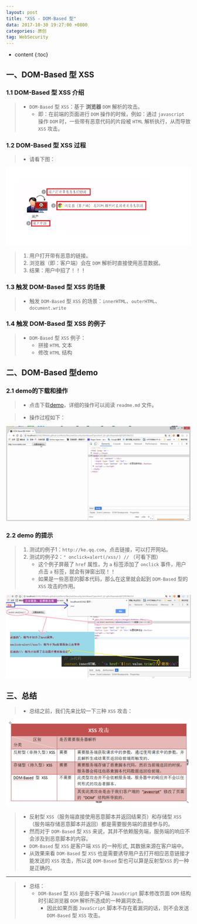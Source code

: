 ```yaml
---
layout: post
title: "XSS - DOM-Based 型"
data: 2017-10-30 19:27:00 +0800
categories: 原创
tag: WebSecurity
---
```

* content
{:toc}

<!-- more -->


## 一、DOM-Based 型 XSS

### 1.1 DOM-Based 型 XSS 介绍

> * `DOM-Based` 型 `XSS`：基于 **浏览器** `DOM` 解析的攻击。
>   * 即：在前端的页面进行 `DOM` 操作的时候，例如：通过 `javascript` 操作 `DOM` 时，一些带有恶意代码的片段被 `HTML` 解析执行，从而导致 `XSS`  攻击。

### 1.2 DOM-Based 型 XSS 过程

> * 请看下图：

![demo](/styles/images/web/security/security-07.png)

> 1. 用户打开带有恶意的链接。
> 2. 浏览器（即：客户端）会在 `DOM` 解析时直接使用恶意数据。
> 3. 结果：用户中招了！！！
 
### 1.3 触发 DOM-Based 型 XSS 的场景

> * 触发 `DOM-Based` 型 `XSS` 的场景：`innerHTML`、`outerHTML`、`document.write`


### 1.4 触发 DOM-Based 型 XSS 的例子

> * `DOM-Based` 型 `XSS` 例子：
>   * 拼接 `HTML` 文本
>   * 修改 `HTML` 结构


## 二、DOM-Based 型demo

### 2.1 demo的下载和操作

> * 点击下载[demo](/effects/files/webSecurity/domBasedType.html)，详细的操作可以阅读 `readme.md` 文件。

> * 操作过程如下：

![demo](/effects/images/webSecurity/webSecurity-03.gif)

### 2.2 demo 的提示

> 1. 测试的例子1：`http://ke.qq.com`，点击链接，可以打开网站。
> 2. 测试的例子2：`" onclick=alert(/xss/) //` （可看下图）
>    * 这个例子屏蔽了 `href` 属性，为 `a` 标签添加了 `onclick` 事件，用户点击 `a` 标签，就会有弹窗出现！！
>    * 如果是一些恶意的脚本代码，那么在这里就会起到 `DOM-Based` 型的 `XSS` 攻击的作用。

![demo](/styles/images/web/security/security-08.png)

## 三、总结

> * 总结之前，我们先来比较一下三种 `XSS` 攻击：

![demo](/styles/images/web/security/security-06.png)

> * 反射型 `XSS`（服务端直接使用恶意脚本并返回结果页）和存储型 `XSS` （服务端存储恶意脚本并返回）都是需要服务端的直接参与的。
> * 然而对于 `DOM-Based` 型 `XSS` 来说，其并不依赖服务端，服务端的响应不会涉及到恶意脚本的内容。
> * `DOM-Based` 型 `XSS` 是客户端 `XSS` 的一种形式, 其数据来源在客户端中。
> * 从效果来看 `DOM-Based` 型 `XSS` 也是需要诱导用户去打开相应恶意链接才能发送的 `XSS` 攻击，所以说 `DOM-Based` 型也可以算是反射型`XSS` 的一种是正确的。

---

> * 总结：
>   * `DOM-Based` 型 `XSS` 是由于客户端 `JavaScript` 脚本修改页面 `DOM` 结构时引起浏览器 `DOM` 解析所造成的一种漏洞攻击。
>       * 因此如果页面 `JavaScript` 脚本不存在着漏洞的话，则不会发送 `DOM-Based` 型 `XSS` 攻击。

